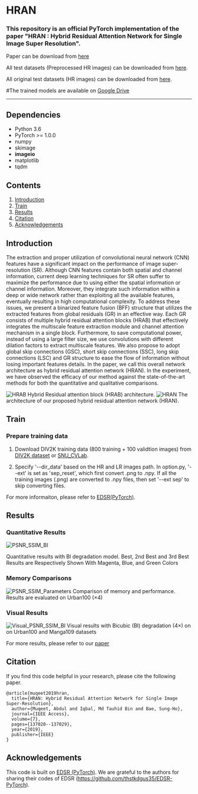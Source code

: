 # HRAN
### This repository is an official PyTorch implementation of the paper "HRAN : Hybrid Residual Attention Network for Single Image Super Resolution".

Paper can be download from <a href="https://ieeexplore.ieee.org/document/8844684">here</a> 

All test datasets (Preprocessed HR images) can be downloaded from <a href="https://www.jianguoyun.com/p/DcrVSz0Q19ySBxiTs4oB">here</a>.

All original test datasets (HR images) can be downloaded from <a href="https://www.jianguoyun.com/p/DaSU0L4Q19ySBxi_qJAB">here</a>.

#The trained models are available on <a href="https://drive.google.com/drive/folders/1MC3jXCxnKeJDElkFLmCvCsjmZzSGPIs0?usp=sharing"> Google Drive</a>

--------------------

## Dependencies
* Python 3.6
* PyTorch >= 1.0.0
* numpy
* skimage
* **imageio**
* matplotlib
* tqdm

## Contents
1. [Introduction](#introduction)
2. [Train](#train)
3. [Results](#results)
4. [Citation](#citation)
5. [Acknowledgements](#acknowledgements)

## Introduction
The extraction and proper utilization of convolutional neural network (CNN) features have a significant impact on the performance of image super-resolution (SR). Although CNN features contain both spatial and channel information, current deep learning techniques for SR often suffer to maximize the performance due to using either the spatial information or channel information. Moreover, they integrate such information within a deep or wide network rather than exploiting all the available features, eventually resulting in high computational complexity. To address these issues, we present a binarized feature fusion (BFF) structure that utilizes the extracted features from global residuals (GR) in an effective way. Each GR consists of multiple hybrid residual attention blocks (HRAB) that effectively integrates the multiscale feature extraction module and channel attention mechanism in a single block. Furthermore, to save computational power, instead of using a large filter size, we use convolutions with different dilation factors to extract multiscale features. We also propose to adopt global skip connections (GSC), short skip connections (SSC), long skip connections (LSC) and GR structure to ease the flow of information without losing important features details. In the paper, we call this overall network architecture as hybrid residual attention network (HRAN). In the experiment, we have observed the efficacy of our method against the state-of-the-art methods for both the quantitative and qualitative comparisons.


![HRAB](/Figures/HRAB.png)
Hybrid Residual attention block (HRAB) architecture.
![HRAN](/Figures/HRAN.png)
The architecture of our proposed hybrid residual attention network (HRAN).

## Train
### Prepare training data 

1. Download DIV2K training data (800 training + 100 validtion images) from [DIV2K dataset](https://data.vision.ee.ethz.ch/cvl/DIV2K/) or [SNU_CVLab](https://cv.snu.ac.kr/research/EDSR/DIV2K.tar).

2. Specify '--dir_data' based on the HR and LR images path. In option.py, '--ext' is set as 'sep_reset', which first convert .png to .npy. If all the training images (.png) are converted to .npy files, then set '--ext sep' to skip converting files.

For more informaiton, please refer to [EDSR(PyTorch)](https://github.com/thstkdgus35/EDSR-PyTorch).

## Results
### Quantitative Results
![PSNR_SSIM_BI](/Figures/results.gif)

Quantitative results with BI degradation model. Best, 2nd Best and 3rd Best Results are Respectively Shown With Magenta, Blue, and Green Colors

### Memory Comparisons
![PSNR_SSIM_Parameters](/Figures/mem_comparisons.png)
Comparison of memory and performance. Results are evaluated on Urban100 (×4)

### Visual Results
![Visual_PSNR_SSIM_BI](/Figures/vis_results.png)
Visual results with Bicubic (BI) degradation (4×) on on Urban100 and Manga109 datasets

For more results, please refer to our [paper](https://ieeexplore.ieee.org/abstract/document/8844684) 

## Citation
If you find this code helpful in your research, please cite the following paper.
```
@article{muqeet2019hran,
  title={HRAN: Hybrid Residual Attention Network for Single Image Super-Resolution},
  author={Muqeet, Abdul and Iqbal, Md Tauhid Bin and Bae, Sung-Ho},
  journal={IEEE Access},
  volume={7},
  pages={137020--137029},
  year={2019},
  publisher={IEEE}
}
```
## Acknowledgements
This code is built on [EDSR (PyTorch)](https://github.com/thstkdgus35/EDSR-PyTorch). We are grateful to the authors for sharing their codes of EDSR (https://github.com/thstkdgus35/EDSR-PyTorch).


